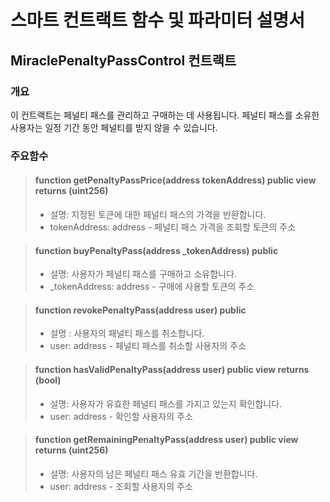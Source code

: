 # 스마트 컨트랙트 함수 및 파라미터 설명서

## MiraclePenaltyPassControl 컨트랙트

### 개요
이 컨트랙트는 페널티 패스를 관리하고 구매하는 데 사용됩니다. 페널티 패스를 소유한 사용자는 일정 기간 동안 페널티를 받지 않을 수 있습니다.

### 주요함수
> #### function getPenaltyPassPrice(address tokenAddress) public view returns (uint256)
> * 설명: 지정된 토큰에 대한 페널티 패스의 가격을 반환합니다.
> * tokenAddress: address - 페널티 패스 가격을 조회할 토큰의 주소

> #### function buyPenaltyPass(address _tokenAddress) public
> * 설명: 사용자가 페널티 패스를 구매하고 소유합니다.
> * _tokenAddress: address - 구매에 사용할 토큰의 주소

> #### function revokePenaltyPass(address user) public 
> * 설명 : 사용자의 패널티 패스를 취소합니다.
> * user: address - 페널티 패스를 취소할 사용자의 주소

> #### function hasValidPenaltyPass(address user) public view returns (bool)
> * 설명: 사용자가 유효한 페널티 패스를 가지고 있는지 확인합니다.
> * user: address - 확인할 사용자의 주소

> #### function getRemainingPenaltyPass(address user) public view returns (uint256)
> * 설명: 사용자의 남은 페널티 패스 유효 기간을 반환합니다.
> * user: address - 조회할 사용자의 주소